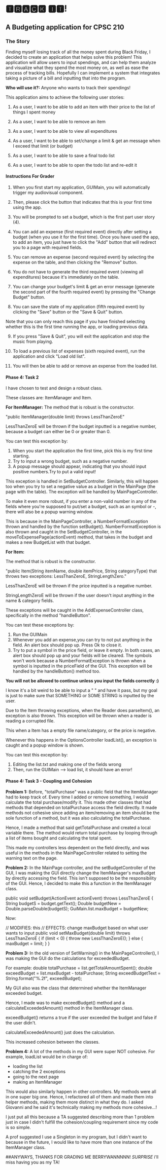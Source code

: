 # 🆃🆁🅰🅲🅺 🅸🆃! #

## A Budgeting application for CPSC 210 ##

### **The Story** ### 

Finding myself losing track of all the money spent during Black Friday, I decided to create
an application that helps solve this problem! This application will allow users to input spendings,
and can help them analyze and visualize what they spend the most money on, as well as ease the process of tracking bills.
Hopefully I can implement a system that integrates taking a picture of a bill and inputting that 
into the program. 

**Who will use it?:** Anyone who wants to track their spendings!

This application aims to achieve the following user stories:
1. As a user, I want to be able to add an item with their price to the list of things I spent money 
2. As a user, I want to be able to remove an item 
3. As a user, I want to be able to view all expenditures
4. As a user, I want to be able to set/change a limit & get an message when I exceed that limit (or budget)

5. As a user, I want to be able to save a final todo list 
6. As a user, I want to be able to open the todo list and re-edit it


#### **Instructions For Grader** #### 

1. When you first start my application, GUIMain, you will automatically trigger my audiovisual component.
 
2. Then, please click the button that indicates that this is your first time using the app. 

3. You will be prompted to set a budget, which is the first part user story (4).

4. You can add an expense (first required event) directly after setting a budget (when you use it for the first time).
Once you have used the app, to add an item, you just have to click the "Add" button that will redirect you to a page with required fields.

5. You can remove an expense (second required event) by selecting the expense on the table, and then clicking the "Remove" button.

6. You do not have to generate the third required event (viewing all expenditures) because it's immediately on the table. 

7. You can change your budget's limit & get an error message (generate the second part of the fourth required event) by pressing the "Change Budget" button.

8. You can save the state of my application (fifth required event) by clicking the "Save" button or the "Save & Quit" button. 

Note that you can only reach this page if you have finished selecting whether this is the first time running the app, or loading previous data.

9. If you press "Save & Quit", you will exit the application and stop the music from playing.

10. To load a previous list of expenses (sixth required event), run the application and click "Load old list". 

11. You will then be able to add or remove an expense from the loaded list. 

#### **Phase 4: Task 2** #### 
I have chosen to test and design a robust class. 

These classes are: ItemManager and Item.

**For ItemManager:**
The method that is robust is the constructor.

"public ItemManager(double limit) throws LessThanZeroE"

LessThanZeroE will be thrown if the budget inputted is a negative number, because a budget can either be 0 or greater than 0. 

You can test this exception by: 
1) When you start the application the first time, pick this is my first time starting.
2) Try to input a wrong budget, such as a negative number. 
3) A popup message should appear, indicating that you should input positive numbers.Try to put a valid input!

This exception is handled in SetBudgetController.
Similarly, this will happen too when you try to set a negative value as a budget in the MainPage (the page with the table).
The exception will be handled by MainPageController.

To make it even more robust, if you enter a non-valid number in any of the fields where you're supposed to put/set a budget, such as an symbol or -, there will also be a popup warning window. 

This is because in the MainPageController, a NumberFormatException thrown and handled by the function setBudget().
NumberFormatException is also thrown and caught in the SetBudgetController, in the moveToExpensePage(actionEvent) method, that takes in the budget and makes a new BudgetList with that budget.

**For Item:** 

The method that is robust is the constructor.

"public Item(String itemName, double itemPrice, String categoryType) that throws two exceptions: LessThanZeroE, StringLengthZero."

LessThanZeroE will be thrown if the price inputted is a negative number. 

StringLengthZeroE will be thrown if the user doesn't input anything in the name & category fields.

These exceptions will be caught in the AddExpenseController class, specifically in the method "handleButton".

You can test these exceptions by: 
1) Run the GUIMain 
2) Whenever you add an expense,you can try to not put anything in the field. An alert box should pop up. Press Ok to close it.
3) Try to put a symbol in the price field, or leave it empty. In both cases, an alert box should pop up and your fields will be cleared.
The symbols won't work because a NumberFormatException is thrown when a symbol is inputted in the priceField of the GUI. 
This exception will be handled by the handleButton() method too. 

**You will not be allowed to continue unless you input the fields correctly :)**

I know it's a bit weird to be able to input a " " and have it pass, but my goal is just to make sure that SOMETHING or SOME STRING is inputted by the user.

Due to the Item throwing exceptions, when the Reader does parseItem(), an exception is also thrown. 
This exception will be thrown when a reader is reading a corrupted file. 

This when a Item has a empty file name/category, or the price is negative. 

Whenever this happens in the OptionsController loadList(), an exception is caught and a popup window is shown.

You can test this exception by: 
1) Editing the list.txt and making one of the fields wrong
2) Then, run the GUIMain --> load list, it should have an error!


#### **Phase 4: Task 3 - Coupling and Cohesion** #### 

**Problem 1:** 
Before, "totalPurchase" was a public field that the ItemManager had to keep track of. Every time I added or remove something, I would
calculate the total purchase/modify it. This made other classes that had methods that depended on totalPurchase access the field directly.
It made methods not cohesive since adding an item/removing an item should be the sole function of a method, but it was also
calculating the totalPurchase.

Hence, I made a method that said getTotalPurchase and created a local variable there.
The method would return total purchase by looping through a list of items bought and calculating the total spent. 
 
This made my controllers less dependent on the field directly, and was useful in the methods in the MainPageController related
to setting the warning text on the page. 

**Problem 2:**
In the MainPage controller, and the setBudgetController of the GUI, I was making the GUI directly change the ItemManager's 
maxBudget by directly accessing the field. This isn't supposed to be the responsibility of the GUI.
Hence, I decided to make this a function in the ItemManager class. 

public void setBudget(ActionEvent actionEvent) throws LessThanZeroE {
        String budgetS = budget.getText();
        Double budgetNew = Double.parseDouble(budgetS);
        GuiMain.list.maxBudget = budgetNew;

Now: 

 // MODIFIES: this
    // EFFECTS: change maxBudget based on what user wants to input
    public void setMaxBudget(double limit) throws LessThanZeroE {
        if (limit < 0) {
            throw new LessThanZeroE();
        } else {
            maxBudget = limit;
        }
    }

**Problem 3:**
In the old version of SetWarning() in the MainPageController(), I was making the GUI do the calculations for exceededBudget.

For example: 
double totalPurchase = list.getTotalAmountSpent();
        double exceedBudget = list.maxBudget - totalPurchase;
        String exceedBudgetText = String.format("%.2f", exceedBudget);
        
My GUI also was the class that determined whether the ItemManager exceeded budget. 

Hence, I made was to make exceedBudget() method and a calculateExceededAmount() method in the ItemManager class. 

exceedBudget() returns a true if the user exceeded the budget and false if the user didn't.

calculateExceededAmount() just does the calculation. 

This increased cohesion between the classes. 

**Problem 4:**
A lot of the methods in my GUI were super NOT cohesive. For example, loadList would be in charge of: 
- loading the list 
- catching the 2 exceptions 
- going to the next page 
- making an ItemManager 

This would also similarly happen in other controllers. My methods were all in one super big one. Hence, I refactored all of them 
and made them into helper methods, making them more distinct in what they do. I asked Giovanni and he said it's technically making my 
methods more cohesive...!

I just put all this because a TA suggested describing more than 1 problem just in case I didn't fulfill the cohesion/coupling requirement 
since my code is so simple.

A prof suggested I use a Singleton in my program, but I didn't want to because in the future, I would like to have more than one instance
of the ItemManager class. 

##ANYWAYS, THANKS FOR GRADING ME BERRYWANNNNN! *SURPRISE* i'll miss having you as my TA!












